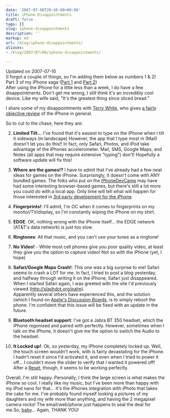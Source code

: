 ```yaml
---
date: '2007-07-08T20:46:00+00:00'
title: iPhone Disappointments
draft: false
tags: []
slug: iphone-disappointments
description: ''
markup: md
url: /blog/iphone-disappointments/
aliases:
- /blog/2007/07/08/iphone-disappointments/

---
```


Updated on 2007-07-10  
(I forgot a couple of things, so I'm adding them below as numbers 1 & 2) Part 3 of my iPhone saga ([Part 1](http://bradmontgomery.net/show.php?page=blog&id=45) and [Part 2](http://bradmontgomery.net/show.php?page=blog&id=46))  
After using the iPhone for a little less than a week, I do have a few disappointments. Don't get me wrong, I still think it's an incredibly cool device. Like my wife said, "It's the greatest thing since sliced bread."   
  
I share some of my disappointments with [Terry White](http://terrywhite.com/techblog/), who gives [a fairly objective review](http://terrywhite.com/techblog/?p=196) of the iPhone in general.  
  
So to cut to the chase, here they are:  
  
2. **Limited Tilt...** I've found that it's easiest to type on the iPhone when I tilt it sideways (in landscape) However, the app that I type most in (Mail) doesn't let you do this!! In fact, only Safari, Photos, and iPod take advantage of the iPhones accelerometer. Mail, SMS, Google Maps, and Notes (all apps that may require extensive "typing") don't! Hopefully a software update will fix this!
  
4. **Where are the games!?** I have to admit that I've already had a few neat ideas for games on the iPhone. Surprisingly, it doesn't come with ANY bundled games. The folks who put on the [iPhoneDevCamp](http://barcamp.org/iPhoneDevCamp) may have had some interesting browser-based games, but there's still a lot more you could do with a local app. Only time will tell what will happen for those interested in [3rd party development for the iPhone](http://www.google.com/search?q=iphone%203rd%20party%20developer&sourceid=mozilla2&ie=utf-8&oe=utf-8).
  
6. **Fingerprints!**: I'll admit, I'm OC when it comes to fingerprints on my monitor/TV/display, so I'm constantly wiping the iPhone on my shirt.
  
8. **EDGE**: OK, nothing wrong with the iPhone itself... the EDGE network (AT&T's data network) is just too slow.
  
10. **Ringtones**: All that music, and you can't use your tunes as a ringtone!
  
12. **No Video!** - While most cell phones give you poor quality video, at least they give you the option to capture video! Not so with the iPhone (yet, I hope)
  
14. **Safari/Google Maps Crash!**: This one was a big surprise to me! Safari seems to crash a LOT for me. In fact, I tried to post a blog yesterday, and halfway through writing it on the iPhone, Safari just disappeared. When I started Safari again, I was greeted with the site I'd previously viewed (<http://slashdot.org/palm>).   
Apparently several others have experienced this, and the solution (which I found on [Apple's Discussion Boards](http://discussions.apple.com/thread.jspa?messageID=4880845î©žï¿½), is to simply reboot the phone. I'm confident that this issue will be fixed with an update in the future.
  
16. **Bluetooth headset support**: I've got a Jabra BT 350 headset, which the iPhone regonised and paired with perfectly. However, sometimes when I talk on the iPhone, it doesn't give me the option to switch the Audio to the headset.
  
18. **It Locked up!**: Ok, so yesterday, my iPhone completely locked up. Well, the touch screen wouldn't work, with is fairly devastating for the iPhone. I hadn't reset it since I'd activated it, and even when I tried to power it off... I couldn't move the slider to verify that I wanted it powered off! After a [Reset](http://docs.info.apple.com/article.html?artnum=305743), though, it seems to be working perfectly.

  
  
Overall, I'm still happy. Personally, I think the large screen is what makes the iPhone so cool. I really like my music, but I've been more than happy with my iPod nano for that... it's the iPhones integration with iPhoto that takes the cake for me. I've probably found myself looking a pictures of my daughters and my wife more than anything, and having the 2 megapixel camera rocks! The email/web/phone just happens to seal the deal for me.So, [baby](http://rosemarie.name)... Again, THANK YOU!